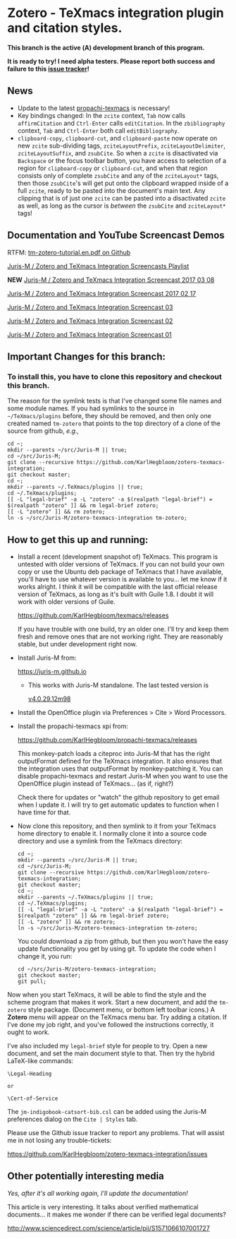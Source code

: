 # Zotero - TeXmacs integration plugin and citation styles. #

__This branch is the active (Α) development branch of this program.__

__It is ready to try! I need alpha testers. Please report both success and failure to this [issue tracker](https://github.com/KarlHegbloom/zotero-texmacs-integration/issues)!__

## News ##

  * Update to the latest [propachi-texmacs](https://github.com/KarlHegbloom/propachi-texmacs/releases) is necessary!
  * Key bindings changed: In the `zcite` context, `Tab` now calls `affirmCitation` and `Ctrl-Enter` calls `editCitation`. In the `zbibliography` context, `Tab` and `Ctrl-Enter` both call `editBibliography`.
  * `clipboard-copy`, `clipboard-cut`, and `clipboard-paste` now operate on new `zcite` sub-dividing tags, `zciteLayoutPrefix`, `zciteLayoutDelimiter`, `zciteLayoutSuffix`, and `zsubCite`. So when a `zcite` is disactivated via `Backspace` or the focus toolbar button, you have access to selection of a region for `clipboard-copy` or `clipboard-cut`, and when that region consists only of complete `zsubCite` and any of the `zciteLayout*` tags, then those `zsubCite`'s will get put onto the clipboard wrapped inside of a full `zcite`, ready to be pasted into the document's main text. Any clipping that is of just one `zcite` can be pasted into a disactivated `zcite` as well, as long as the cursor is *between* the `zsubCite` and `zciteLayout*` tags!


## Documentation and YouTube Screencast Demos ##

RTFM: [tm-zotero-tutorial.en.pdf on Github](https://github.com/KarlHegbloom/zotero-texmacs-integration/blob/master/doc/tm-zotero-tutorial.en.pdf)


[Juris-M / Zotero and TeXmacs Integration Screencasts Playlist](https://www.youtube.com/playlist?list=PLN9Ht5SDLPrbPHHyRvTK7bw1awqTsllWy)

__NEW__ [Juris-M / Zotero and TeXmacs Integration Screencast 2017 03 08](https://www.youtube.com/watch?v=iQXlESwdYwE&index=1&list=PLN9Ht5SDLPrbPHHyRvTK7bw1awqTsllWy&t=195s)

[Juris-M / Zotero and TeXmacs Integration Screencast 2017 02 17](https://www.youtube.com/watch?v=5Fy1Mw0GSKQ&index=1&list=PLN9Ht5SDLPrbPHHyRvTK7bw1awqTsllWy)

[Juris-M / Zotero and TeXmacs Integration Screencast 03](https://www.youtube.com/watch?v=LAjLk7rDGi8&index=1&list=PLN9Ht5SDLPrbPHHyRvTK7bw1awqTsllWy)

[Juris-M / Zotero and TeXmacs Integration Screencast 02](https://www.youtube.com/watch?v=74tzA2OCu4I&index=2&list=PLN9Ht5SDLPrbPHHyRvTK7bw1awqTsllWy)

[Juris-M / Zotero and TeXmacs Integration Screencast 01](https://www.youtube.com/watch?v=ZhOton-p3T8&index=1&list=PLN9Ht5SDLPrbPHHyRvTK7bw1awqTsllWy)


## Important Changes for this branch: ##

### To install this, you have to clone this repository and checkout this branch. ###

The reason for the symlink tests is that I've changed some file names and some
module names. If you had symlinks to the source in `~/TeXmacs/plugins` before,
they should be removed, and then only one created named `tm-zotero` that points
to the top directory of a clone of the source from github, *e.g.,*

    cd ~;
    mkdir --parents ~/src/Juris-M || true;
    cd ~/src/Juris-M;
    git clone --recursive https://github.com/KarlHegbloom/zotero-texmacs-integration;
    git checkout master;
    cd ~;
    mkdir --parents ~/.TeXmacs/plugins || true;
    cd ~/.TeXmacs/plugins;
    [[ -L "legal-brief" -a -L "zotero" -a $(realpath "legal-brief") = $(realpath "zotero" ]] && rm legal-brief zotero;
    [[ -L "zotero" ]] && rm zotero;
    ln -s ~/src/Juris-M/zotero-texmacs-integration tm-zotero;


## How to get this up and running: ##

  * Install a recent (development snapshot of) TeXmacs. This program
    is untested with older versions of TeXmacs. If you can not build
    your own copy or use the Ubuntu deb package of TeXmacs that I have
    available, you'll have to use whatever version is available to
    you... let me know if it works alright. I think it will be
    compatible with the last official release version of TeXmacs, as
    long as it's built with Guile 1.8. I doubt it will work with older
    versions of Guile.

    https://github.com/KarlHegbloom/texmacs/releases

    If you have trouble with one build, try an older one. I'll try and
    keep them fresh and remove ones that are not working right. They
    are reasonably stable, but under development right now.

  * Install Juris-M from:

    https://juris-m.github.io

    * This works with Juris-M standalone. The last tested version is

      [v4.0.29.12m98](https://github.com/Juris-M/zotero-standalone-build/releases/download/v4.0.29.12m98/jurism-for-linux-64bit-4.0.29.12m98.tar.bz2)

  * Install the OpenOffice plugin via Preferences > Cite > Word Processors.

  * Install the propachi-texmacs xpi from:

    https://github.com/KarlHegbloom/propachi-texmacs/releases

    This monkey-patch loads a citeproc into Juris-M that has the right
    outputFormat defined for the TeXmacs integration. It also ensures that the
    integration uses that outputFormat by monkey-patching it. You can disable
    propachi-texmacs and restart Juris-M when you want to use the OpenOffice
    plugin instead of TeXmacs... (as if, right?)

    Check there for updates or "watch" the github repository to get email when
    I update it. I will try to get automatic updates to function when I have
    time for that.

  * Now clone this repository, and then symlink to it from your
    TeXmacs home directory to enable it. I normally clone it into a
    source code directory and use a symlink from the TeXmacs
    directory:

        cd ~;
        mkdir --parents ~/src/Juris-M || true;
        cd ~/src/Juris-M;
        git clone --recursive https://github.com/KarlHegbloom/zotero-texmacs-integration;
        git checkout master;
        cd ~;
        mkdir --parents ~/.TeXmacs/plugins || true;
        cd ~/.TeXmacs/plugins;
        [[ -L "legal-brief" -a -L "zotero" -a $(realpath "legal-brief") = $(realpath "zotero" ]] && rm legal-brief zotero;
        [[ -L "zotero" ]] && rm zotero;
        ln -s ~/src/Juris-M/zotero-texmacs-integration tm-zotero;

    You could download a zip from github, but then you won't have the
    easy update functionality you get by using git. To update the code
    when I change it, you run:

        cd ~/src/Juris-M/zotero-texmacs-integration;
        git checkout master;
        git pull;

Now when you start TeXmacs, it will be able to find the style and the
scheme program that makes it work. Start a new document, and add the
`tm-zotero` style package. (Document menu, or bottom left toolbar
icons.) A **Zotero** menu will appear on the TeXmacs menu bar. Try
adding a citation. If I've done my job right, and you've followed the
instructions correctly, it ought to work.

I've also included my `legal-brief` style for people to try. Open a
new document, and set the main document style to that. Then try the
hybrid LaTeX-like commands:

    \Legal-Heading

    or

    \Cert-of-Service

The `jm-indigobook-catsort-bib.csl` can be added using the Juris-M preferences
dialog on the `Cite | Styles` tab.

Please use the Github issue tracker to report any problems. That will
assist me in not losing any trouble-tickets:

https://github.com/KarlHegbloom/zotero-texmacs-integration/issues


## Other potentially interesting media ##

*Yes, after it's all working again, I'll update the documentation!*

This article is very interesting. It talks about verified mathematical
documents... it makes me wonder if there can be verified legal documents?

http://www.sciencedirect.com/science/article/pii/S1571066107001727
